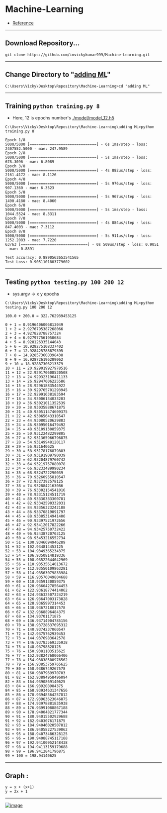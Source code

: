 # Machine-Learning
- [Reference](https://www.pluralsight.com/guides/deep-learning-model-add)

----------------------------------

## Download Repository...
`git clone https://github.com/imvickykumar999/Machine-Learning.git`

---------------------------------

## Change Directory to "[adding ML](https://github.com/imvickykumar999/Machine-Learning/tree/main/adding%20ML)"
`C:\Users\Vicky\Desktop\Repository\Machine-Learning>cd "adding ML"`

--------------------------------------

## Training `python training.py 8`
- Here, 12 is epochs number's [./model/model_12.h5](https://github.com/imvickykumar999/Machine-Learning/blob/main/adding%20ML/model/model_12.h5)

`C:\Users\Vicky\Desktop\Repository\Machine-Learning\adding ML>python training.py 8`

    Epoch 1/8
    5000/5000 [==============================] - 6s 1ms/step - loss: 2407552.5000 - mae: 247.9589
    Epoch 2/8
    5000/5000 [==============================] - 5s 1ms/step - loss: 678.3096 - mae: 6.8089
    Epoch 3/8
    5000/5000 [==============================] - 4s 882us/step - loss: 2161.4172 - mae: 8.1126
    Epoch 4/8
    5000/5000 [==============================] - 5s 976us/step - loss: 907.1360 - mae: 6.3523
    Epoch 5/8
    5000/5000 [==============================] - 5s 967us/step - loss: 1490.4180 - mae: 8.4060
    Epoch 6/8
    5000/5000 [==============================] - 5s 1ms/step - loss: 1044.5524 - mae: 8.3311
    Epoch 7/8
    5000/5000 [==============================] - 4s 884us/step - loss: 847.4003 - mae: 7.3112
    Epoch 8/8
    5000/5000 [==============================] - 5s 911us/step - loss: 1252.2083 - mae: 7.7220
    63/63 [==============================] - 0s 509us/step - loss: 0.9051 - mae: 0.8891

    Test accuracy: 0.8890562653541565
    Test Loss: 0.9051101803779602

------------------------------------------

## Testing `python testing.py 100 200 12`
- sys.argv -> x y epochs

`C:\Users\Vicky\Desktop\Repository\Machine-Learning\adding ML>python testing.py 100 200 12`

    100.0 + 200.0 = 322.762939453125

    0 + 1 = 0.9196406006813049
    1 + 2 = 2.9276795387268066
    2 + 3 = 4.927828788757324
    3 + 4 = 6.927977561950684
    4 + 5 = 8.928126335144043
    5 + 6 = 10.928275108337402
    6 + 7 = 12.928425788879395
    7 + 8 = 14.928573608398438
    8 + 9 = 16.928726196289062
    9 + 10 = 18.92887306213379
    10 + 11 = 20.929019927978516
    11 + 12 = 22.929170608520508
    12 + 13 = 24.929323196411133
    13 + 14 = 26.92947006225586
    14 + 15 = 28.92961883544922
    15 + 16 = 30.929765701293945
    16 + 17 = 32.92991638183594
    17 + 18 = 34.93006134033203
    18 + 19 = 36.93021011352539
    19 + 20 = 38.93035888671875
    20 + 21 = 40.930511474609375
    21 + 22 = 42.93065643310547
    22 + 23 = 44.93080520629883
    23 + 24 = 46.93095016479492
    24 + 25 = 48.93109130859375
    25 + 26 = 50.93122482299805
    26 + 27 = 52.931365966796875
    27 + 28 = 54.93149948120117
    28 + 29 = 56.931640625
    29 + 30 = 58.93178176879883
    30 + 31 = 60.93191909790039
    31 + 32 = 62.93204879760742
    32 + 33 = 64.93219757080078
    33 + 34 = 66.93233489990234
    34 + 35 = 68.9324722290039
    35 + 36 = 70.93260955810547
    36 + 37 = 72.9327392578125
    37 + 38 = 74.9328842163086
    38 + 39 = 76.93302154541016
    39 + 40 = 78.93315124511719
    40 + 41 = 80.93330383300781
    41 + 42 = 82.93342590332031
    42 + 43 = 84.93356323242188
    43 + 44 = 86.93370819091797
    44 + 45 = 88.93385314941406
    45 + 46 = 90.93397521972656
    46 + 47 = 92.93412017822266
    47 + 48 = 94.93425750732422
    48 + 49 = 96.93438720703125
    49 + 50 = 98.93453216552734
    50 + 51 = 100.9346694946289
    51 + 52 = 102.934814453125
    52 + 53 = 104.9349365234375
    53 + 54 = 106.9350814819336
    54 + 55 = 108.93522644042969
    55 + 56 = 110.93535614013672
    56 + 57 = 112.93550109863281
    57 + 58 = 114.93563079833984
    58 + 59 = 116.93576049804688
    59 + 60 = 118.9359130859375
    60 + 61 = 120.93604278564453
    61 + 62 = 122.93618774414062
    62 + 63 = 124.93632507324219
    63 + 64 = 126.93647003173828
    64 + 65 = 128.9365997314453
    65 + 66 = 130.9367218017578
    66 + 67 = 132.9368896484375
    67 + 68 = 134.93701171875
    68 + 69 = 136.93714904785156
    69 + 70 = 138.93728637695312
    70 + 71 = 140.9374237060547
    71 + 72 = 142.9375762939453
    72 + 73 = 144.9376983642578
    73 + 74 = 146.93783569335938
    74 + 75 = 148.93798828125
    75 + 76 = 150.9381103515625
    76 + 77 = 152.93824768066406
    77 + 78 = 154.93838500976562
    78 + 79 = 156.93853759765625
    79 + 80 = 158.9386749267578
    80 + 81 = 160.9387969970703
    81 + 82 = 162.93894958496094
    82 + 83 = 164.9390869140625
    83 + 84 = 166.939208984375
    84 + 85 = 168.93934631347656
    85 + 86 = 170.93948364257812
    86 + 87 = 172.93963623046875
    87 + 88 = 174.93978881835938
    88 + 89 = 176.93991088867188
    89 + 90 = 178.94004821777344
    90 + 91 = 180.94015502929688
    91 + 92 = 182.9403076171875
    92 + 93 = 184.94046020507812
    93 + 94 = 186.94058227539062
    94 + 95 = 188.94073486328125
    95 + 96 = 190.94088745117188
    96 + 97 = 192.94100952148438
    97 + 98 = 194.94113159179688
    98 + 99 = 196.9412841796875
    99 + 100 = 198.94140625
    
----------------------------------------

## Graph : 
    y = x + (x+1)
    y = 2x + 1
    
----------------------------------

[![image](https://user-images.githubusercontent.com/50515418/148832627-4a556410-ffd9-4058-a471-8f1e7ad6a058.png)](https://github.com/imvickykumar999/Machine-Learning/blob/main/adding%20ML/Figure_1.png)

